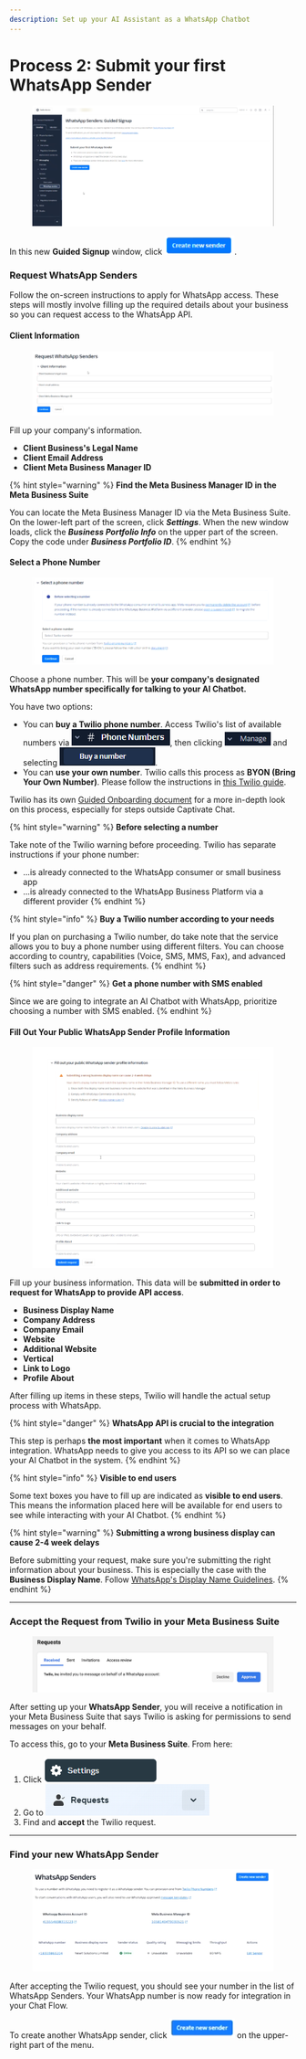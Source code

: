```yaml
---
description: Set up your AI Assistant as a WhatsApp Chatbot
---
```


# Process 2: Submit your first WhatsApp Sender

<figure><img src="../../../../.gitbook/assets/image (30).png" alt=""><figcaption></figcaption></figure>

In this new **Guided Signup** window, click ![](<../../../../.gitbook/assets/image (13).png>).&#x20;

### Request WhatsApp Senders

Follow the on-screen instructions to apply for WhatsApp access. These steps will mostly involve filling up the required details about your business so you can request access to the WhatsApp API.&#x20;

#### Client Information

<figure><img src="../../../../.gitbook/assets/image (14).png" alt=""><figcaption></figcaption></figure>

Fill up your company's information.&#x20;

* **Client Business's Legal Name**
* **Client Email Address**
* **Client Meta Business Manager ID**

{% hint style="warning" %}
**Find the Meta Business Manager ID in the Meta Business Suite**

You can locate the Meta Business Manager ID via the Meta Business Suite. On the lower-left part of the screen, click _**Settings**_. When the new window loads, click the _**Business Portfolio Info**_ on the upper part of the screen. Copy the code under _**Business Portfolio ID**_.&#x20;
{% endhint %}

#### Select a Phone Number

<figure><img src="../../../../.gitbook/assets/image (15).png" alt=""><figcaption></figcaption></figure>

Choose a phone number. This will be **your company's designated WhatsApp number specifically for talking to your AI Chatbot.**

You have two options:

* You can **buy a Twilio phone number**. Access Twilio's list of available numbers via ![](<../../../../.gitbook/assets/image (18).png>), then clicking ![](<../../../../.gitbook/assets/image (19).png>) and selecting ![](<../../../../.gitbook/assets/image (20).png>).
* You can **use your own number**. Twilio calls this process as **BYON (Bring Your Own Number)**. Please follow the instructions in [this Twilio guide](https://help.twilio.com/articles/360052171393-Can-I-register-my-own-phone-number-for-WhatsApp-on-Twilio-?\_gl=1\*br9h2a\*\_gcl\_au\*MTY0OTYxMjg3OC4xNzI0MjQ2Mzc5\*\_ga\*NjAwMDE0NDcuMTcyNDI0NjM3OQ..\*\_ga\_RRP8K4M4F3\*MTcyNTM3MzY2MS43LjEuMTcyNTM3Mzg0Ni4wLjAuMA..).

Twilio has its own [Guided Onboarding document](https://www.twilio.com/docs/whatsapp/guided-onboarding) for a more in-depth look on this process, especially for steps outside Captivate Chat.

{% hint style="warning" %}
**Before selecting a number**

Take note of the Twilio warning before proceeding. Twilio has separate instructions if your phone number:

* ...is already connected to the WhatsApp consumer or small business app
* ...is already connected to the WhatsApp Business Platform via a different provider
{% endhint %}

{% hint style="info" %}
**Buy a Twilio number according to your needs**

If you plan on purchasing a Twilio number, do take note that the service allows you to buy a phone number using different filters. You can choose according to country, capabilities (Voice, SMS, MMS, Fax), and advanced filters such as address requirements.
{% endhint %}

{% hint style="danger" %}
**Get a phone number with SMS enabled**

Since we are going to integrate an AI Chatbot with WhatsApp, prioritize choosing a number with SMS enabled.&#x20;
{% endhint %}

#### Fill Out Your Public WhatsApp Sender Profile Information

<figure><img src="../../../../.gitbook/assets/image (16).png" alt=""><figcaption></figcaption></figure>

Fill up your business information. This data will be **submitted in order to request for WhatsApp to provide API access**.

* **Business Display Name**
* **Company Address**
* **Company Email**
* **Website**
* **Additional Website**
* **Vertical**
* **Link to Logo**
* **Profile About**

After filling up items in these steps, Twilio will handle the actual setup process with WhatsApp.&#x20;

{% hint style="danger" %}
**WhatsApp API is crucial to the integration**

This step is perhaps **the most important** when it comes to WhatsApp integration. WhatsApp needs to give you access to its API so we can place your AI Chatbot in the system.&#x20;
{% endhint %}

{% hint style="info" %}
**Visible to end users**

Some text boxes you have to fill up are indicated as **visible to end users**. This means the information placed here will be available for end users to see while interacting with your AI Chatbot.&#x20;
{% endhint %}

{% hint style="warning" %}
**Submitting a wrong business display can cause 2-4 week delays**

Before submitting your request, make sure you're submitting the right information about your business. This is especially the case with the **Business Display Name**. Follow [WhatsApp's Display Name Guidelines](https://www.facebook.com/business/help/338047025165344#display-name-guidelines).
{% endhint %}

***

### Accept the Request from Twilio in your Meta Business Suite

<figure><img src="../../../../.gitbook/assets/image (21).png" alt=""><figcaption></figcaption></figure>

After setting up your **WhatsApp Sender**, you will receive a notification in your Meta Business Suite that says Twilio is asking for permissions to send messages on your behalf.&#x20;

To access this, go to your **Meta Business Suite**. From here:

1. Click ![](<../../../../.gitbook/assets/image (23).png>)
2. Go to ![](<../../../../.gitbook/assets/image (24).png>)
3. Find and **accept** the Twilio request.&#x20;

***

### Find your new WhatsApp Sender

<figure><img src="../../../../.gitbook/assets/image (176).png" alt=""><figcaption></figcaption></figure>

After accepting the Twilio request, you should see your number in the list of WhatsApp Senders. Your WhatsApp number is now ready for integration in your Chat Flow.

To create another WhatsApp sender, click ![](<../../../../.gitbook/assets/image (180).png>) on the upper-right part of the menu.
